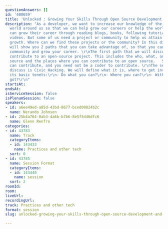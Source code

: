 ```yaml
---
questionAnswers: []
id: '400659'
title: 'Unlocked : Growing Your Skills Through Open Source Development And Civic Hacking'
description: "As a developer, we want to increase our knowledge of the development
  world around us so that we can help grow our careers or help the world.   Many folks
  can grow their career through reading blogs, books, following tutorials or watching
  videos. But some of us need a project or community to help us attain our career
  growth. Where can we find these projects or the community? In this discussion, we
  will show you 2 paths that you can take advantage of, so that you can give to the
  community and grow your career. \r\nThe first path that we will discuss is how to
  contribute to an open-source project. This includes the who, what, and how of open
  source and the places where you can contribute to an open source.   Spoilers: Anyone
  can contribute, and you need not be a coder to contribute. \r\nThe second path we'll
  discuss is Civic Hacking. We will define what it is, where to get involved and cover
  its basic tenets:\r\n- Do what you can?\r\n- Where you can?\r\n- With what you've
  got?\r\n"
startsAt: 
endsAt: 
isServiceSession: false
isPlenumSession: false
speakers:
- id: a6ee49ed-a85d-43bd-8677-bced09824b2c
  name: Nerando Johnson
- id: 25b4a764-0ab3-4a6b-b7b6-8e5f5d46dfc6
  name: Glenn Renfro
categories:
- id: 43783
  name: Track
  categoryItems:
  - id: 143433
    name: Practices and other tech
  sort: 0
- id: 43785
  name: Session Format
  categoryItems:
  - id: 143440
    name: session
  sort: 2
roomId: 
room: 
liveUrl: 
recordingUrl: 
track: Practices and other tech
format: session
slug: unlocked-growing-your-skills-through-open-source-development-and-civic-hacking

---
```

